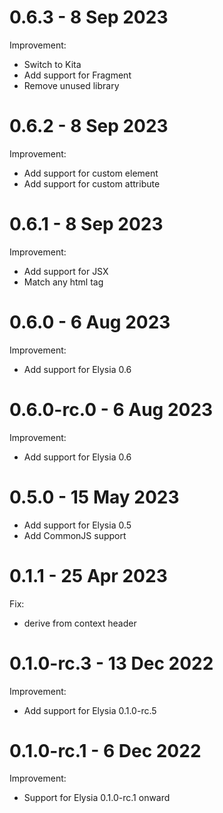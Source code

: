 # 0.6.3 - 8 Sep 2023
Improvement:
- Switch to Kita
- Add support for Fragment
- Remove unused library

# 0.6.2 - 8 Sep 2023
Improvement:
- Add support for custom element
- Add support for custom attribute

# 0.6.1 - 8 Sep 2023
Improvement:
- Add support for JSX
- Match any html tag

# 0.6.0 - 6 Aug 2023
Improvement:
- Add support for Elysia 0.6

# 0.6.0-rc.0 - 6 Aug 2023
Improvement:
- Add support for Elysia 0.6

# 0.5.0 - 15 May 2023
- Add support for Elysia 0.5
- Add CommonJS support

# 0.1.1 - 25 Apr 2023
Fix:
- derive from context header

# 0.1.0-rc.3 - 13 Dec 2022
Improvement:
- Add support for Elysia 0.1.0-rc.5

# 0.1.0-rc.1 - 6 Dec 2022
Improvement:
- Support for Elysia 0.1.0-rc.1 onward
